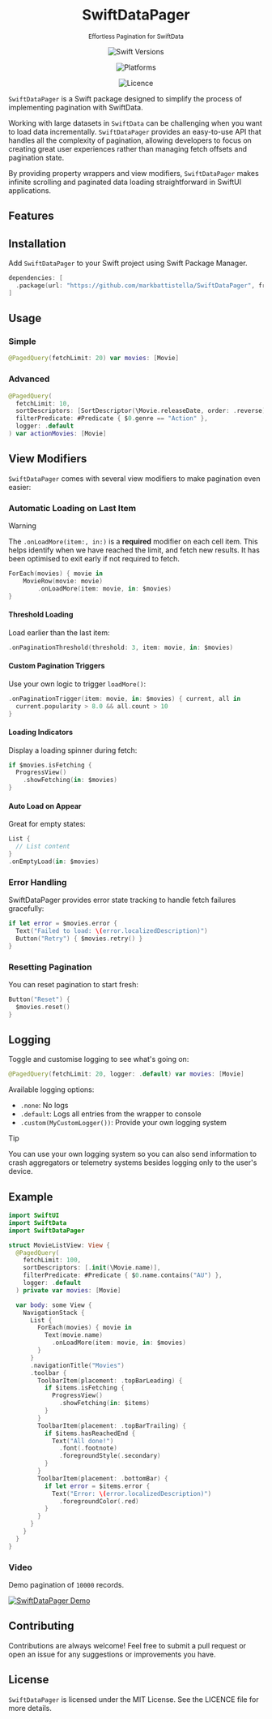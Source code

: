 <!-- markdownlint-disable MD024 MD033 MD041 -->
<div align="center">

# SwiftDataPager

<small>Effortless Pagination for SwiftData</small>

![Swift Versions](https://img.shields.io/endpoint?url=https%3A%2F%2Fswiftpackageindex.com%2Fapi%2Fpackages%2Fmarkbattistella%2FSwiftDataPager%2Fbadge%3Ftype%3Dswift-versions)

![Platforms](https://img.shields.io/endpoint?url=https%3A%2F%2Fswiftpackageindex.com%2Fapi%2Fpackages%2Fmarkbattistella%2FSwiftDataPager%2Fbadge%3Ftype%3Dplatforms)

![Licence](https://img.shields.io/badge/Licence-MIT-white?labelColor=blue&style=flat)

</div>

`SwiftDataPager` is a Swift package designed to simplify the process of implementing pagination with SwiftData.

Working with large datasets in `SwiftData` can be challenging when you want to load data incrementally. `SwiftDataPager` provides an easy-to-use API that handles all the complexity of pagination, allowing developers to focus on creating great user experiences rather than managing fetch offsets and pagination state.

By providing property wrappers and view modifiers, `SwiftDataPager` makes infinite scrolling and paginated data loading straightforward in SwiftUI applications.

## Features

## Installation

Add `SwiftDataPager` to your Swift project using Swift Package Manager.

```swift
dependencies: [
  .package(url: "https://github.com/markbattistella/SwiftDataPager", from: "1.0.0")
]
```

## Usage

### Simple

```swift
@PagedQuery(fetchLimit: 20) var movies: [Movie]
```

### Advanced

```swift
@PagedQuery(
  fetchLimit: 10,
  sortDescriptors: [SortDescriptor(\Movie.releaseDate, order: .reverse)],
  filterPredicate: #Predicate { $0.genre == "Action" },
  logger: .default
) var actionMovies: [Movie]
```

## View Modifiers

`SwiftDataPager` comes with several view modifiers to make pagination even easier:

### Automatic Loading on Last Item

> [!WARNING]  
> The `.onLoadMore(item:, in:)` is a **required** modifier on each cell item. This helps identify when we have reached the limit, and fetch new results. It has been optimised to exit early if not required to fetch.

```swift
ForEach(movies) { movie in
    MovieRow(movie: movie)
        .onLoadMore(item: movie, in: $movies)
}
```

#### Threshold Loading

Load earlier than the last item:

```swift
.onPaginationThreshold(threshold: 3, item: movie, in: $movies)
```

#### Custom Pagination Triggers

Use your own logic to trigger `loadMore()`:

```swift
.onPaginationTrigger(item: movie, in: $movies) { current, all in
  current.popularity > 8.0 && all.count > 10
}
```

#### Loading Indicators

Display a loading spinner during fetch:

```swift
if $movies.isFetching {
  ProgressView()
    .showFetching(in: $movies)
}
```

#### Auto Load on Appear

Great for empty states:

```swift
List {
  // List content
}
.onEmptyLoad(in: $movies)
```

### Error Handling

SwiftDataPager provides error state tracking to handle fetch failures gracefully:

```swift
if let error = $movies.error {
  Text("Failed to load: \(error.localizedDescription)")
  Button("Retry") { $movies.retry() }
}
```

### Resetting Pagination

You can reset pagination to start fresh:

```swift
Button("Reset") {
  $movies.reset()
}
```

## Logging

Toggle and customise logging to see what's going on:

```swift
@PagedQuery(fetchLimit: 20, logger: .default) var movies: [Movie]
```

Available logging options:

- `.none`: No logs
- `.default`: Logs all entries from the wrapper to console
- `.custom(MyCustomLogger())`: Provide your own logging system

> [!TIP]  
> You can use your own logging system so you can also send information to crash aggregators or telemetry systems besides logging only to the user's device.

## Example

```swift
import SwiftUI
import SwiftData
import SwiftDataPager

struct MovieListView: View {
  @PagedQuery(
    fetchLimit: 100,
    sortDescriptors: [.init(\Movie.name)],
    filterPredicate: #Predicate { $0.name.contains("AU") },
    logger: .default
  ) private var movies: [Movie]

  var body: some View {
    NavigationStack {
      List {
        ForEach(movies) { movie in
          Text(movie.name)
            .onLoadMore(item: movie, in: $movies)
        }
      }
      .navigationTitle("Movies")
      .toolbar {
        ToolbarItem(placement: .topBarLeading) {
          if $items.isFetching {
            ProgressView()
              .showFetching(in: $items)
          }
        }
        ToolbarItem(placement: .topBarTrailing) {
          if $items.hasReachedEnd {
            Text("All done!")
              .font(.footnote)
              .foregroundStyle(.secondary)
          }
        }
        ToolbarItem(placement: .bottomBar) {
          if let error = $items.error {
            Text("Error: \(error.localizedDescription)")
              .foregroundColor(.red)
          }
        }
      }
    }
  }
}
```

### Video

Demo pagination of `10000` records.

[![SwiftDataPager Demo](https://img.youtube.com/vi/amlm-rkMVTI/maxresdefault.jpg)](https://www.youtube.com/watch?v=amlm-rkMVTI)

## Contributing

Contributions are always welcome! Feel free to submit a pull request or open an issue for any suggestions or improvements you have.

## License

`SwiftDataPager` is licensed under the MIT License. See the LICENCE file for more details.
